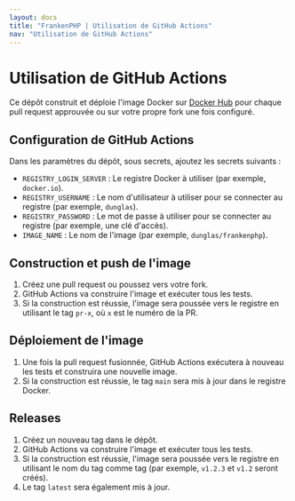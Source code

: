 ```yaml
---
layout: docs
title: "FrankenPHP | Utilisation de GitHub Actions"
nav: "Utilisation de GitHub Actions"
---
```

# Utilisation de GitHub Actions

Ce dépôt construit et déploie l'image Docker sur [Docker Hub](https://hub.docker.com/r/dunglas/frankenphp) pour
chaque pull request approuvée ou sur votre propre fork une fois configuré.

## Configuration de GitHub Actions

Dans les paramètres du dépôt, sous secrets, ajoutez les secrets suivants :

- `REGISTRY_LOGIN_SERVER` : Le registre Docker à utiliser (par exemple, `docker.io`).
- `REGISTRY_USERNAME` : Le nom d'utilisateur à utiliser pour se connecter au registre (par exemple, `dunglas`).
- `REGISTRY_PASSWORD` : Le mot de passe à utiliser pour se connecter au registre (par exemple, une clé d'accès).
- `IMAGE_NAME` : Le nom de l'image (par exemple, `dunglas/frankenphp`).

## Construction et push de l'image

1. Créez une pull request ou poussez vers votre fork.
2. GitHub Actions va construire l'image et exécuter tous les tests.
3. Si la construction est réussie, l'image sera poussée vers le registre en utilisant le tag `pr-x`, où `x` est le numéro de la PR.

## Déploiement de l'image

1. Une fois la pull request fusionnée, GitHub Actions exécutera à nouveau les tests et construira une nouvelle image.
2. Si la construction est réussie, le tag `main` sera mis à jour dans le registre Docker.

## Releases

1. Créez un nouveau tag dans le dépôt.
2. GitHub Actions va construire l'image et exécuter tous les tests.
3. Si la construction est réussie, l'image sera poussée vers le registre en utilisant le nom du tag comme tag (par exemple, `v1.2.3` et `v1.2` seront créés).
4. Le tag `latest` sera également mis à jour.
